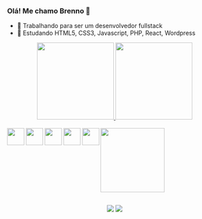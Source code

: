 ### Olá! Me chamo Brenno 👋

- 🔭 Trabalhando para ser um desenvolvedor fullstack
- 🌱 Estudando HTML5, CSS3, Javascript, PHP, React, Wordpress

<div align="center">
  <a href="https://github.com/fariasbrenno">
  <img height="180em" src="https://github-readme-stats.vercel.app/api?username=fariasbrenno&show_icons=true&theme=dracula&include_all_commits=true&count_private=true"/>
  <img height="180em" src="https://github-readme-stats.vercel.app/api/top-langs/?username=fariasbrenno&layout=compact&langs_count=7&theme=dracula"/>
</div>
  
<div align="center" style="display: inline-block;"><br>
  <img style="align:center; width:40px;" src="https://cdn.jsdelivr.net/gh/devicons/devicon/icons/html5/html5-plain-wordmark.svg" />
  <img style="align:center; width:40px;" src="https://cdn.jsdelivr.net/gh/devicons/devicon/icons/css3/css3-plain-wordmark.svg" />
  <img style="align:center; width:40px;"src="https://cdn.jsdelivr.net/gh/devicons/devicon/icons/javascript/javascript-original.svg" />
  <img style="align:center; width:40px;"src="https://cdn.jsdelivr.net/gh/devicons/devicon/icons/php/php-plain.svg" />        
  <img style="align:center; width:40px;"src="https://cdn.jsdelivr.net/gh/devicons/devicon/icons/wordpress/wordpress-original.svg" /> 
 
  <img width="150px" align="right" src="https://cdn.discordapp.com/attachments/1021140669420556382/1021142479233368074/eu_color-nonebg.png">

</div>
  
 ## 
  
<div align="center">
  <a href="https://www.linkedin.com/in/brenno-farias-8a140224a/" target="_blank"><img target="_blank" src="https://img.shields.io/badge/LinkedIn-0077B5?style=for-the-badge&logo=linkedin&logoColor=white"></a>
  <a href="https://brenno.developer@gmail.com" target="_blank"><img target="_blank" src="https://img.shields.io/badge/Gmail-D14836?style=for-the-badge&logo=gmail&logoColor=white"></a>   
</div>

 
